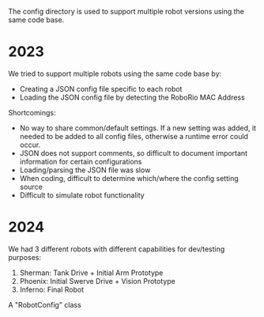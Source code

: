 The config directory is used to support multiple robot versions using the same code base.

# 2023
We tried to support multiple robots using the same code base by:
   * Creating a JSON config file specific to each robot
   * Loading the JSON config file by detecting the RoboRio MAC Address

Shortcomings:
   * No way to share common/default settings. If a new setting was added, it needed to be added to all config files, otherwise a runtime error could occur.
   * JSON does not support comments, so difficult to document important information for certain configurations
   * Loading/parsing the JSON file was slow
   * When coding, difficult to determine which/where the config setting source
   * Difficult to simulate robot functionality

# 2024
We had 3 different robots with different capabilities for dev/testing purposes:

1. Sherman: Tank Drive + Initial Arm Prototype
2. Phoenix: Initial Swerve Drive + Vision Prototype
3. Inferno: Final Robot

A "RobotConfig" class
